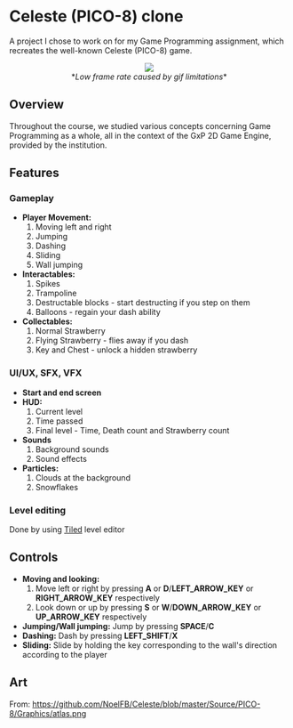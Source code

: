 # Celeste (PICO-8) clone

A project I chose to work on for my Game Programming assignment, which recreates the well-known Celeste (PICO-8) game.

<p align="center">
  <img src="Media/demo.gif"><br/>
  *<i>Low frame rate caused by gif limitations</i>*
</p>

## Overview

Throughout the course, we studied various concepts concerning Game Programming as a whole, all in the context of the GxP 2D Game Engine, provided by the institution.

## Features

### Gameplay

- **Player Movement:**
  1. Moving left and right
  2. Jumping
  3. Dashing
  4. Sliding
  5. Wall jumping
- **Interactables:**
  1. Spikes
  2. Trampoline
  3. Destructable blocks - start destructing if you step on them
  4. Balloons - regain your dash ability
- **Collectables:**
  1. Normal Strawberry
  2. Flying Strawberry - flies away if you dash
  3. Key and Chest - unlock a hidden strawberry

### UI/UX, SFX, VFX

- **Start and end screen**
- **HUD:**
  1. Current level
  2. Time passed
  3. Final level - Time, Death count and Strawberry count
- **Sounds**
  1. Background sounds
  2. Sound effects
- **Particles:**
  1. Clouds at the background
  2. Snowflakes
 
### Level editing
Done by using [Tiled](https://www.mapeditor.org/) level editor

## Controls

- **Moving and looking:**
  1. Move left or right by pressing **A** or **D**/**LEFT_ARROW_KEY** or **RIGHT_ARROW_KEY** respectively
  2. Look down or up by pressing **S** or **W**/**DOWN_ARROW_KEY** or **UP_ARROW_KEY** respectively
- **Jumping/Wall jumping:** Jump by pressing **SPACE**/**C**
- **Dashing:** Dash by pressing **LEFT_SHIFT**/**X**
- **Sliding:** Slide by holding the key corresponding to the wall's direction according to the player

## Art
From: https://github.com/NoelFB/Celeste/blob/master/Source/PICO-8/Graphics/atlas.png
